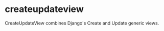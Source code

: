 createupdateview
================

CreateUpdateView combines Django's Create and Update generic views.
